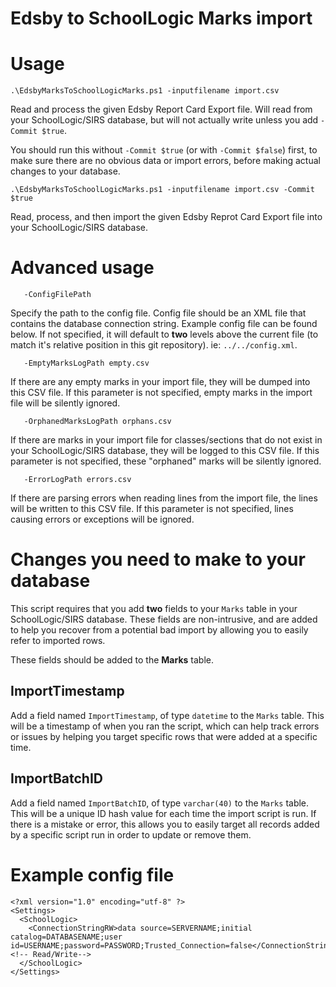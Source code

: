 # Edsby to SchoolLogic Marks import


# Usage

```
.\EdsbyMarksToSchoolLogicMarks.ps1 -inputfilename import.csv
```
Read and process the given Edsby Report Card Export file. 
Will read from your SchoolLogic/SIRS database, but will not actually write unless you add `-Commit $true`.

You should run this without `-Commit $true` (or with `-Commit $false`) first, to make sure there are no obvious data or import errors, before making actual changes to your database.

```
.\EdsbyMarksToSchoolLogicMarks.ps1 -inputfilename import.csv -Commit $true
```
Read, process, and then import the given Edsby Reprot Card Export file into your SchoolLogic/SIRS database.


# Advanced usage
```
   -ConfigFilePath
```
Specify the path to the config file. Config file should be an XML file that contains the database connection string. Example config file can be found below.
If not specified, it will default to __two__ levels above the current file (to match it's relative position in this git repository). ie: `../../config.xml`.

```
   -EmptyMarksLogPath empty.csv 
```
If there are any empty marks in your import file, they will be dumped into this CSV file. If this parameter is not specified, empty marks in the import file will be silently ignored.

```
   -OrphanedMarksLogPath orphans.csv 
```
If there are marks in your import file for classes/sections that do not exist in your SchoolLogic/SIRS database, they will be logged to this CSV file. If this parameter is not specified, these "orphaned" marks will be silently ignored.

```
   -ErrorLogPath errors.csv
```
If there are parsing errors when reading lines from the import file, the lines will be written to this CSV file. If this parameter is not specified, lines causing errors or exceptions will be ignored.


# Changes you need to make to your database
This script requires that you add __two__ fields to your `Marks` table in your SchoolLogic/SIRS database. These fields are non-intrusive, and are added to help you recover from a potential bad import by allowing you to easily refer to imported rows.

These fields should be added to the __Marks__ table.

## ImportTimestamp
Add a field named `ImportTimestamp`, of type `datetime` to the `Marks` table. This will be a timestamp of when you ran the script, which can help track errors or issues by helping you target specific rows that were added at a specific time.

## ImportBatchID
Add a field named `ImportBatchID`, of type `varchar(40)` to the `Marks` table. This will be a unique ID hash value for each time the import script is run. If there is a mistake or error, this allows you to easily target all records added by a specific script run in order to update or remove them.

# Example config file

```
<?xml version="1.0" encoding="utf-8" ?>
<Settings>
  <SchoolLogic>
    <ConnectionStringRW>data source=SERVERNAME;initial catalog=DATABASENAME;user id=USERNAME;password=PASSWORD;Trusted_Connection=false</ConnectionStringRW><!-- Read/Write-->
  </SchoolLogic>  
</Settings>

```
